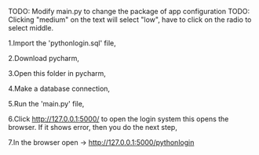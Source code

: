 
TODO: Modify main.py to change the package of app configuration
TODO: Clicking "medium" on the text will select "low", have to click on the radio to select middle.

1.Import the 'pythonlogin.sql' file,

2.Download pycharm,

3.Open this folder in pycharm,

4.Make a database connection,

5.Run the 'main.py' file,

6.Click http://127.0.0.1:5000/ to open the login system this opens the browser. If it shows error, then you do the next step,

7.In the browser open ->  http://127.0.0.1:5000/pythonlogin

